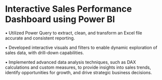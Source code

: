 # Interactive Sales Performance Dashboard using Power BI

• Utilized Power Query to extract, clean, and transform an Excel file accurate and consistent reporting.

• Developed interactive visuals and filters to enable dynamic exploration of sales data, with drill-down capabilities.

• Implemented advanced data analysis techniques, such as DAX calculations and custom measures, to provide insights
into sales trends, identify opportunities for growth, and drive strategic business decisions.
